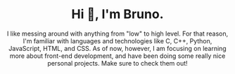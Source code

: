 <h1 align="center">Hi 👋, I'm Bruno.</h1>

<p align="center">I like messing around with anything from "low" to high level. For that reason, I'm familiar with languages and technologies like C, C++, Python, JavaScript, HTML, and CSS. As of now, however, I am focusing on learning more about front-end development, and have been doing some really nice personal projects. Make sure to check them out!</p>
